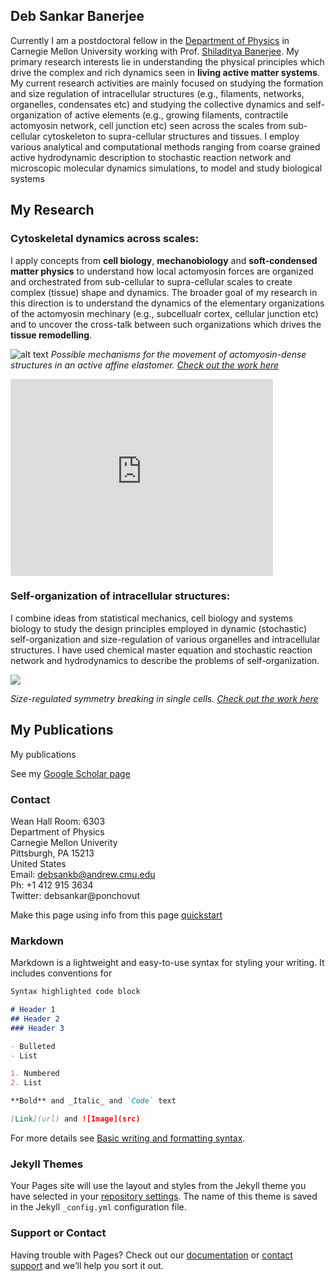 ## Deb Sankar Banerjee

Currently I am a postdoctoral fellow in the [Department of Physics](https://www.cmu.edu/physics/) in Carnegie Mellon University working with Prof. [Shiladitya Banerjee](https://shiladitya-banerjee.com/). My primary research interests lie in understanding the physical principles which drive the complex and rich dynamics seen in **living active matter systems**. My current research activities are mainly focused on studying the formation and size regulation of intracellular structures (e.g., filaments, networks, organelles, condensates etc) and studying the collective dynamics and self-organization of active elements (e.g., growing filaments, contractile actomyosin network, cell junction etc) seen across the scales from sub-cellular cytoskeleton to supra-cellular structures and tissues. I employ various analytical and computational methods ranging from coarse grained active hydrodynamic description to stochastic reaction network and microscopic molecular dynamics simulations, to model and
study biological systems

## My Research

### Cytoskeletal dynamics across scales:
I apply concepts from **cell biology**, **mechanobiology** and **soft-condensed matter physics** to understand how local actomyosin forces are organized and orchestrated from sub-cellular to supra-cellular scales to create complex (tissue) shape and dynamics. The broader goal of my research in this direction is to understand the dynamics of the elementary organizations of the actomyosin mechinary (e.g., subcellualr cortex, cellular junction etc) and to uncover the cross-talk between such organizations which drives the **tissue remodelling**.

![alt text](https://media.springernature.com/full/springer-static/image/art%3A10.1038%2Fs41467-017-01130-1/MediaObjects/41467_2017_1130_Fig6_HTML.jpg?as=webp)
*Possible mechanisms for the movement of actomyosin-dense structures in an active affine elastomer. [Check out the work here](https://www.nature.com/articles/s41467-017-01130-1)*

<iframe width="420" height="315" src="https://www.youtube.com/embed/3S5A1Zv2W1c" frameborder="0" allowfullscreen></iframe>

### Self-organization of intracellular structures:
I combine ideas from statistical mechanics, cell biology and systems biology to study the design principles employed in dynamic (stochastic) self-organization and size-regulation of various organelles and intracellular structures. I have used chemical master equation and stochastic reaction network and hydrodynamics to describe the problems of self-organization.

<img src="https://www.mdpi.com/cells/cells-09-01646/article_deploy/html/images/cells-09-01646-g003.png" >  

*Size-regulated symmetry breaking in single cells. [Check out the work here](https://www.mdpi.com/2073-4409/9/7/1646)*


## My Publications

My publications

See my [Google Scholar page](https://scholar.google.com/citations?user=jW_aHa8AAAAJ&hl=en)

### Contact
 Wean Hall Room: 6303\
 Department of Physics\
 Carnegie Mellon Univerity\
 Pittsburgh, PA 15213\
 United States\
 Email: debsankb@andrew.cmu.edu\
 Ph: +1 412 915 3634\
 Twitter: debsankar@ponchovut



Make this page using info from this page [quickstart](https://docs.github.com/en/pages/quickstart)

### Markdown

Markdown is a lightweight and easy-to-use syntax for styling your writing. It includes conventions for

```markdown
Syntax highlighted code block

# Header 1
## Header 2
### Header 3

- Bulleted
- List

1. Numbered
2. List

**Bold** and _Italic_ and `Code` text

[Link](url) and ![Image](src)
```

For more details see [Basic writing and formatting syntax](https://docs.github.com/en/github/writing-on-github/getting-started-with-writing-and-formatting-on-github/basic-writing-and-formatting-syntax).

### Jekyll Themes

Your Pages site will use the layout and styles from the Jekyll theme you have selected in your [repository settings](https://github.com/DebsankarBanerjee/DebsankarBanerjee.github.io/settings/pages). The name of this theme is saved in the Jekyll `_config.yml` configuration file.

### Support or Contact

Having trouble with Pages? Check out our [documentation](https://docs.github.com/categories/github-pages-basics/) or [contact support](https://support.github.com/contact) and we’ll help you sort it out.
